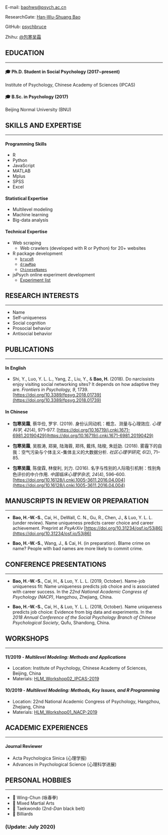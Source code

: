 
E-mail: [baohws@psych.ac.cn](mailto:baohws@psych.ac.cn)

ResearchGate: [Han-Wu-Shuang Bao](https://www.researchgate.net/profile/Han_Wu_Shuang_Bao)

GitHub: [psychbruce](https://github.com/psychbruce)

Zhihu: [@包寒吴霜](https://www.zhihu.com/people/psychbruce/)


## EDUCATION

---

#### 🎓 **Ph.D. Student** in Social Psychology (2017~present)

Institute of Psychology, Chinese Academy of Sciences (IPCAS)

#### 🎓 **B.Sc.** in Psychology (2017)

Beijing Normal University (BNU)


## SKILLS AND EXPERTISE

---

#### Programming Skills
- R
- Python
- JavaScript
- MATLAB
- Mplus
- SPSS
- Excel

#### Statistical Expertise
- Multilevel modeling
- Machine learning
- Big-data analysis

#### Technical Expertise
- Web scraping
  + Web crawlers (developed with R or Python) for 20+ websites
- R package development
  + [`bruceR`](https://github.com/psychbruce/bruceR)
  + [`drawMap`](https://github.com/psychbruce/drawMap)
  + [`ChineseNames`](https://github.com/psychbruce/ChineseNames)
- jsPsych online experiment development
  + [Experiment list](https://github.com/psychbruce/jspsych)


## RESEARCH INTERESTS

---

- Name
- Self-uniqueness
- Social cognition
- Prosocial behavior
- Antisocial behavior


## PUBLICATIONS

---

#### In English

- Shi, Y., Luo, Y. L. L., Yang, Z., Liu, Y., & **Bao, H.** (2018). Do narcissists enjoy visiting social networking sites? It depends on how adaptive they are. *Frontiers in Psychology, 9*, 1739. [https://doi.org/10.3389/fpsyg.2018.01739](https://doi.org/10.3389/fpsyg.2018.01739)

#### In Chinese

- **包寒吴霜**, 蔡华俭, 罗宇. (2019). 身份认同动机：概念、测量与心理效应. *心理科学, 42*(4), 971–977. [https://doi.org/10.16719/j.cnki.1671-6981.20190429](https://doi.org/10.16719/j.cnki.1671-6981.20190429)

- **包寒吴霜**, 吴胜涛, 郑昊, 陆海蓉, 郑伟, 戴炜, 陆梭, 朱廷劭. (2018). 雾霾下的自我：空气污染与个体主义–集体主义的大数据分析. *社区心理学研究, 6*(2), 71–85.

- **包寒吴霜**, 陈俊霖, 林俊利, 刘力. (2016). 名字与性别的人际吸引机制：性别角色评价的中介作用. *中国临床心理学杂志, 24*(4), 596–600. [https://doi.org/10.16128/j.cnki.1005-3611.2016.04.004](https://doi.org/10.16128/j.cnki.1005-3611.2016.04.004)


## MANUSCRIPTS IN REVIEW OR PREPARATION

---

- **Bao, H.-W.-S.**, Cai, H., DeWall, C. N., Gu, R., Chen, J., & Luo, Y. L. L. (under review). Name uniqueness predicts career choice and career achievement. Preprint at *PsyArXiv* [https://doi.org/10.31234/osf.io/53j86](https://doi.org/10.31234/osf.io/53j86)

- **Bao, H.-W.-S.**, Wang, J., & Cai, H. (in preparation). Blame crime on name? People with bad names are more likely to commit crime.


## CONFERENCE PRESENTATIONS

---

- **Bao, H.-W.-S.**, Cai, H., & Luo, Y. L. L. (2019, October). Name-job uniqueness fit: Name uniqueness predicts job choice and is associated with career success. In the *22nd National Academic Congress of Psychology (NACP)*, Hangzhou, Zhejiang, China.

- **Bao, H.-W.-S.**, Cai, H., & Luo, Y. L. L. (2018, October). Name uniqueness predicts job choice: Evidence from big data and experiments. In the *2018 Annual Conference of the Social Psychology Branch of Chinese Psychological Society*, Qufu, Shandong, China.


## WORKSHOPS

---

#### 11/2019 - **_Multilevel Modeling: Methods and Applications_**

- Location: Institute of Psychology, Chinese Academy of Sciences, Beijing, China
- Materials: [HLM_Workshop02_IPCAS-2019](https://github.com/psychbruce/stats/tree/master/HLM_Workshop02_IPCAS-2019)

#### 10/2019 - **_Multilevel Modeling: Methods, Key Issues, and R Programming_**

- Location: 22nd National Academic Congress of Psychology, Hangzhou, Zhejiang, China
- Materials: [HLM_Workshop01_NACP-2019](https://github.com/psychbruce/stats/tree/master/HLM_Workshop01_NACP-2019)


## ACADEMIC EXPERIENCES

---

#### Journal Reviewer
- Acta Psychologica Sinica (心理学报)
- Advances in Psychological Science (心理科学进展)


## PERSONAL HOBBIES

---

- 👊 Wing-Chun (咏春拳)
- 🥊 Mixed Martial Arts
- 🥋 Taekwondo (2nd-*Dan* black belt)
- 🎱 Billiards


### (Update: July 2020)
